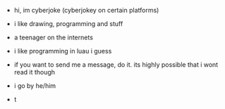 - hi, im cyberjoke (cyberjokey on certain platforms)
- i like drawing, programming and stuff
- a teenager on the internets
- i like programming in luau i guess
- if you want to send me a message, do it. its highly possible that i wont read it though
- i go by he/him








- t
